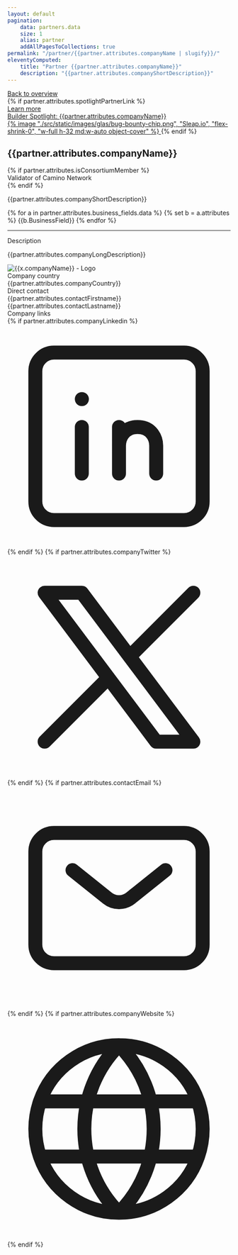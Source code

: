 ```yaml
---
layout: default
pagination:
    data: partners.data
    size: 1
    alias: partner
    addAllPagesToCollections: true
permalink: "/partner/{{partner.attributes.companyName | slugify}}/"
eleventyComputed:
    title: "Partner {{partner.attributes.companyName}}"
    description: "{{partner.attributes.companyShortDescription}}"
---
```

<div class="py-4 border-b border-gray-800">
    <div class="max-w-screen-xl px-8 mx-auto md:px-4">
        <a href="/partners" class="button-secondary">Back to overview</a>
    </div>
</div>
<div class="pt-12 pb-32">
    <div class="max-w-screen-xl grid-cols-12 gap-6 px-8 mx-auto md:px-4 md:grid items-start">
        <div class="col-span-8 mb-12 md:pr-24 md:mb-0">
            {% if partner.attributes.spotlightPartnerLink %}<a href="{{partner.attributes.spotlightPartnerLink}}" class="flex w-full p-1 mb-8 card-primary rounded-2xl">
                <div class="w-full p-6 lg:p-8">
                    <div class="mb-2 font-bold uppercase text-primary">Learn more</div>
                    <div class="text-2xl font-medium lg:text-3xl font-headline">Builder Spotlight: {{partner.attributes.companyName}}</div>
                </div>
                {% image "./src/static/images/glas/bug-bounty-chip.png", "Sleap.io", "flex-shrink-0", "w-full h-32 md:w-auto object-cover" %}
            </a>{% endif %}
            <h2 class="mb-6 text-3xl font-medium font-headline md:text-4xl">
                {{partner.attributes.companyName}}
            </h2>
            {% if partner.attributes.isConsortiumMember %}
            <div class="inline-block px-3 py-2 font-medium bg-gradient-to-r bg-accent rounded-bl-2xl rounded-tr-2xl text-gray-950">Validator of Camino Network</div>
            {% endif %}
            <p class="my-6 text-sm text-gray-200 md:text-base">
                {{partner.attributes.companyShortDescription}}
            </p>
            <div class="relative flex flex-wrap w-full mb-4 overflow-hidden">
                {% for a in partner.attributes.business_fields.data %}
                {% set b = a.attributes %}
                <span class="px-3 py-2 mb-2 mr-1 text-sm border block border-gray-700 rounded-full whitespace-nowrap">{{b.BusinessField}}</span>
                {% endfor %}
            </div>
            <hr class="border border-gray-700">
            <div class="mt-4 text-xl font-medium font-headline md:text-2xl">
                Description
            </div>
            <p class="mt-4 text-sm text-gray-200 md:text-base">
                {{partner.attributes.companyLongDescription}} 
            </p>
        </div>
        <div class="col-span-4 overflow-hidden border border-gray-800 rounded-3xl">
            <div class="w-full p-2 border-b border-gray-800 md:p-4 bg-caminoSky">
                <img class="object-contain w-auto max-w-[200px] h-24 mb-2 mx-auto" src="https://api.strapi.camino.network/{{partner.attributes.companyLogoColor.data.attributes.url}}" alt="{{x.companyName}} - Logo">
            </div>
            <div class="w-full p-2 border-b border-gray-800 md:p-4">
                <div class="mb-1 text-xs text-gray-400 uppercase">Company country</div>
                {{partner.attributes.companyCountry}}
            </div>
            <div class="w-full p-2 border-b border-gray-800 md:p-4">
                <div class="mb-1 text-xs text-gray-400 uppercase">Direct contact</div>
                {{partner.attributes.contactFirstname}}
                {{partner.attributes.contactLastname}}
            </div>
            <div class="w-full p-2 md:p-4">
                <div class="mb-1 text-xs text-gray-400 uppercase">
                    Company links
                </div>
                <div class="flex -mx-2">
                    {% if partner.attributes.companyLinkedin %}
                        <a class="block p-2 hover:bg-gray-800 rounded-xl" href="{{partner.attributes.companyLinkedin}}"><svg class="w-6 text-white" xmlns="http://www.w3.org/2000/svg" fill="none" viewBox="0 0 24 24"><path stroke="currentColor" stroke-linecap="round" stroke-linejoin="round" stroke-width="1.5" d="M8 11v5m8 0v-3c0-.667-.4-2-2-2s-2 1.333-2 2m0 3v-3m0 0v-2M8 8h.01M5 21h14a2 2 0 0 0 2-2V5a2 2 0 0 0-2-2H5a2 2 0 0 0-2 2v14a2 2 0 0 0 2 2Z"/></svg></a>
                    {% endif %}
                    {% if partner.attributes.companyTwitter %}
                        <a class="block p-2 hover:bg-gray-800 rounded-xl" href="{{partner.attributes.companyTwitter}}"><svg class="w-6 text-white" xmlns="http://www.w3.org/2000/svg" fill="none" viewBox="0 0 24 24"><path stroke="currentColor" stroke-linecap="round" stroke-linejoin="round" stroke-width="1.5" d="m4 20 6.857-6.857m0 0L16 20h4l-6.857-9.143m-2.286 2.286L4 4h4l5.143 6.857m0 0L20 4"/></svg></a>
                    {% endif %}
                    {% if partner.attributes.contactEmail %}
                        <a class="block p-2 hover:bg-gray-800 rounded-xl" href="mailto:{{partner.attributes.contactEmail}}"><svg class="w-6 text-white" xmlns="http://www.w3.org/2000/svg" fill="none" viewBox="0 0 24 24"><path stroke="currentColor" stroke-linecap="round" stroke-linejoin="round" stroke-width="1.5" d="m7 9 3.75 3a2 2 0 0 0 2.5 0L17 9M3 17V7a2 2 0 0 1 2-2h14a2 2 0 0 1 2 2v10a2 2 0 0 1-2 2H5a2 2 0 0 1-2-2Z"/></svg></a>
                    {% endif %}
                    {% if partner.attributes.companyWebsite %}
                        <a class="block p-2 hover:bg-gray-800 rounded-xl" href="{{partner.attributes.companyWebsite}}" target="_blank" rel="noopener noreferrer"><svg class="w-6 text-white" xmlns="http://www.w3.org/2000/svg" fill="none" viewBox="0 0 24 24"><path stroke="currentColor" stroke-linecap="round" stroke-linejoin="round" stroke-width="1.5" d="M12 21a9.004 9.004 0 0 1-8.5-6.034M12 21a9.004 9.004 0 0 0 8.5-6.034M12 21c4.97-4.97 4.97-13.03 0-18m0 18C7.03 16.03 7.03 7.97 12 3m0 0a9 9 0 0 0-8.5 6.035M12 3a9.004 9.004 0 0 1 8.5 6.035m0 0c.324.928.5 1.926.5 2.965a8.988 8.988 0 0 1-.5 2.966m0-5.931h-17m0 0A8.987 8.987 0 0 0 3 12a8.99 8.99 0 0 0 .5 2.966m0 0h17"/></svg></a>
                    {% endif %}
                </div>
            </div>
        </div>
    </div>
</div>

